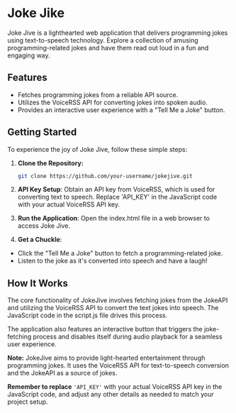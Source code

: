 # Joke Jike
Joke Jive is a lighthearted web application that delivers programming jokes using text-to-speech technology. Explore a collection of amusing programming-related jokes and have them read out loud in a fun and engaging way.

## Features

- Fetches programming jokes from a reliable API source.
- Utilizes the VoiceRSS API for converting jokes into spoken audio.
- Provides an interactive user experience with a "Tell Me a Joke" button.

## Getting Started

To experience the joy of Joke Jive, follow these simple steps:

1. **Clone the Repository:**
   ```bash
   git clone https://github.com/your-username/jokejive.git
2. **API Key Setup**:
Obtain an API key from VoiceRSS, which is used for converting text to speech. Replace 'API_KEY' in the JavaScript code with your actual VoiceRSS API key.

3. **Run the Application**:
Open the index.html file in a web browser to access Joke Jive.

4. **Get a Chuckle**:
- Click the "Tell Me a Joke" button to fetch a programming-related joke.
- Listen to the joke as it's converted into speech and have a laugh!
  
## How It Works
The core functionality of JokeJive involves fetching jokes from the JokeAPI and utilizing the VoiceRSS API to convert the text jokes into speech. The JavaScript code in the script.js file drives this process.

The application also features an interactive button that triggers the joke-fetching process and disables itself during audio playback for a seamless user experience.

**Note:** JokeJive aims to provide light-hearted entertainment through programming jokes. It uses the VoiceRSS API for text-to-speech conversion and the JokeAPI as a source of jokes.

**Remember to replace** `'API_KEY'` with your actual VoiceRSS API key in the JavaScript code, and adjust any other details as needed to match your project setup.
